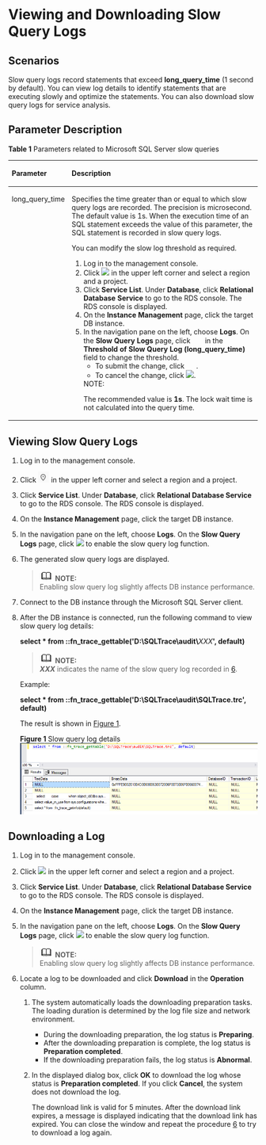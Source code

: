 # Viewing and Downloading Slow Query Logs<a name="slow_query_log-sqlserver"></a>

## Scenarios<a name="en-us_topic_0171818656_section12909141294214"></a>

Slow query logs record statements that exceed  **long\_query\_time**  \(1 second by default\). You can view log details to identify statements that are executing slowly and optimize the statements. You can also download slow query logs for service analysis.

## Parameter Description<a name="en-us_topic_0171818656_section16601112910434"></a>

**Table  1**  Parameters related to Microsoft SQL Server slow queries

<a name="en-us_topic_0171818656_table1455312241604"></a>
<table><thead align="left"><tr id="en-us_topic_0171818656_row1755318241201"><th class="cellrowborder" valign="top" width="22.79%" id="mcps1.2.3.1.1"><p id="en-us_topic_0171818656_p455311242020"><a name="en-us_topic_0171818656_p455311242020"></a><a name="en-us_topic_0171818656_p455311242020"></a><strong id="b842352706181819"><a name="b842352706181819"></a><a name="b842352706181819"></a>Parameter</strong></p>
</th>
<th class="cellrowborder" valign="top" width="77.21000000000001%" id="mcps1.2.3.1.2"><p id="en-us_topic_0171818656_p15534249012"><a name="en-us_topic_0171818656_p15534249012"></a><a name="en-us_topic_0171818656_p15534249012"></a><strong id="b147631718121816"><a name="b147631718121816"></a><a name="b147631718121816"></a>Description</strong></p>
</th>
</tr>
</thead>
<tbody><tr id="en-us_topic_0171818656_row145532241400"><td class="cellrowborder" valign="top" width="22.79%" headers="mcps1.2.3.1.1 "><p id="en-us_topic_0171818656_p26741582414"><a name="en-us_topic_0171818656_p26741582414"></a><a name="en-us_topic_0171818656_p26741582414"></a>long_query_time</p>
</td>
<td class="cellrowborder" valign="top" width="77.21000000000001%" headers="mcps1.2.3.1.2 "><p id="en-us_topic_0171818656_p121871817112119"><a name="en-us_topic_0171818656_p121871817112119"></a><a name="en-us_topic_0171818656_p121871817112119"></a>Specifies the time greater than or equal to which slow query logs are recorded. The precision is microsecond. The default value is 1s. When the execution time of an SQL statement exceeds the value of this parameter, the SQL statement is recorded in slow query logs.</p>
<p id="en-us_topic_0171818656_p0668124910584"><a name="en-us_topic_0171818656_p0668124910584"></a><a name="en-us_topic_0171818656_p0668124910584"></a>You can modify the slow log threshold as required.</p>
<a name="en-us_topic_0171818656_ol2197921185015"></a><a name="en-us_topic_0171818656_ol2197921185015"></a><ol id="en-us_topic_0171818656_ol2197921185015"><li>Log in to the management console.</li><li>Click <a name="en-us_topic_0046585334_image192529212293"></a><a name="en-us_topic_0046585334_image192529212293"></a><span><img id="en-us_topic_0046585334_image192529212293" src="figures/region灰色图标.png"></span> in the upper left corner and select a region and a project.</li><li>Click <strong id="en-us_topic_0046585334_b653516366542"><a name="en-us_topic_0046585334_b653516366542"></a><a name="en-us_topic_0046585334_b653516366542"></a>Service List</strong>. Under <strong id="en-us_topic_0046585334_b1753663645417"><a name="en-us_topic_0046585334_b1753663645417"></a><a name="en-us_topic_0046585334_b1753663645417"></a>Database</strong>, click <strong id="en-us_topic_0046585334_b4536193645417"><a name="en-us_topic_0046585334_b4536193645417"></a><a name="en-us_topic_0046585334_b4536193645417"></a>Relational Database Service</strong> to go to the RDS console. The RDS console is displayed.</li><li>On the <strong id="b14567024141815"><a name="b14567024141815"></a><a name="b14567024141815"></a>Instance Management</strong> page, click the target DB instance.</li><li>In the navigation pane on the left, choose <span class="uicontrol" id="uicontrol19211046193919"><a name="uicontrol19211046193919"></a><a name="uicontrol19211046193919"></a><b>Logs</b></span>. On the <span class="uicontrol" id="uicontrol199218461398"><a name="uicontrol199218461398"></a><a name="uicontrol199218461398"></a><b>Slow Query Logs</b></span> page, click <a name="en-us_topic_0171818656_image3857343615410"></a><a name="en-us_topic_0171818656_image3857343615410"></a><span><img id="en-us_topic_0171818656_image3857343615410" src="figures/kwx318612-gauss-dbaas-image-71b3f418-b0b2-4306-9c75-bb4bae6c3f33.png" width="21.945" height="15.06225"></span> in the <span class="parmname" id="en-us_topic_0171818656_parmname867921612919"><a name="en-us_topic_0171818656_parmname867921612919"></a><a name="en-us_topic_0171818656_parmname867921612919"></a><b>Threshold of Slow Query Log (long_query_time)</b></span> field to change the threshold.<a name="en-us_topic_0171818656_ul1137218215315"></a><a name="en-us_topic_0171818656_ul1137218215315"></a><ul id="en-us_topic_0171818656_ul1137218215315"><li>To submit the change, click <a name="en-us_topic_0171818656_image12216421202217"></a><a name="en-us_topic_0171818656_image12216421202217"></a><span><img id="en-us_topic_0171818656_image12216421202217" src="figures/端口提交-44.png" width="19.950000000000003" height="9.289252000000001"></span>.</li><li>To cancel the change, click <a name="image12572928514"></a><a name="image12572928514"></a><span><img id="image12572928514" src="figures/kwx318612-gauss-dbaas-image-b15f2e64-dfa0-4668-b894-7b5d2c880dc4-45.png"></span>.</li></ul>
<div class="note" id="en-us_topic_0171818656_note199097234317"><a name="en-us_topic_0171818656_note199097234317"></a><a name="en-us_topic_0171818656_note199097234317"></a><span class="notetitle"> NOTE: </span><div class="notebody"><p id="en-us_topic_0171818656_p2912923123111"><a name="en-us_topic_0171818656_p2912923123111"></a><a name="en-us_topic_0171818656_p2912923123111"></a>The recommended value is <strong id="b842352706195824"><a name="b842352706195824"></a><a name="b842352706195824"></a>1s</strong>. The lock wait time is not calculated into the query time.</p>
</div></div>
</li></ol>
</td>
</tr>
</tbody>
</table>

## Viewing Slow Query Logs<a name="en-us_topic_0171818656_section10218113118539"></a>

1.  Log in to the management console.
2.  Click  ![](figures/region.png)  in the upper left corner and select a region and a project.
3.  Click  **Service List**. Under  **Database**, click  **Relational Database Service**  to go to the RDS console. The RDS console is displayed.
4.  On the  **Instance Management**  page, click the target DB instance.
5.  In the navigation pane on the left, choose  **Logs**. On the  **Slow Query Logs**  page, click  ![](figures/close.png)  to enable the slow query log function.
6.  <a name="en-us_topic_0171818656_li654810813132"></a>The generated slow query logs are displayed.

    >![](public_sys-resources/icon-note.gif) **NOTE:**   
    >Enabling slow query log slightly affects DB instance performance.  

7.  Connect to the DB instance through the Microsoft SQL Server client.
8.  After the DB instance is connected, run the following command to view slow query log details:

    **select \* from ::fn\_trace\_gettable\('D:\\SQLTrace\\audit\\**_XXX_**', default\)**

    >![](public_sys-resources/icon-note.gif) **NOTE:**   
    >**_XXX_**  indicates the name of the slow query log recorded in  [6](#en-us_topic_0171818656_li654810813132).  

    Example:

    **select \* from ::fn\_trace\_gettable\('D:\\SQLTrace\\audit\\SQLTrace.trc', default\)**

    The result is shown in  [Figure 1](#en-us_topic_0171818656_fig19196129142415).

    **Figure  1**  Slow query log details<a name="en-us_topic_0171818656_fig19196129142415"></a>  
    ![](figures/slow-query-log-details.png "slow-query-log-details")


## Downloading a Log<a name="en-us_topic_0171818656_section1021714251349"></a>

1.  Log in to the management console.
2.  Click  ![](figures/region灰色图标.png)  in the upper left corner and select a region and a project.
3.  Click  **Service List**. Under  **Database**, click  **Relational Database Service**  to go to the RDS console. The RDS console is displayed.
4.  On the  **Instance Management**  page, click the target DB instance.
5.  In the navigation pane on the left, choose  **Logs**. On the  **Slow Query Logs**  page, click  ![](figures/关闭按钮-47.png)  to enable the slow query log function.

    >![](public_sys-resources/icon-note.gif) **NOTE:**   
    >Enabling slow query log slightly affects DB instance performance.  

6.  <a name="en-us_topic_0171818656_li121912551908"></a>Locate a log to be downloaded and click  **Download**  in the  **Operation**  column.
    1.  The system automatically loads the downloading preparation tasks. The loading duration is determined by the log file size and network environment.
        -   During the downloading preparation, the log status is  **Preparing**.
        -   After the downloading preparation is complete, the log status is  **Preparation completed**.
        -   If the downloading preparation fails, the log status is  **Abnormal**.

    2.  In the displayed dialog box, click  **OK**  to download the log whose status is  **Preparation completed**. If you click  **Cancel**, the system does not download the log.

        The download link is valid for 5 minutes. After the download link expires, a message is displayed indicating that the download link has expired. You can close the window and repeat the procedure  [6](#en-us_topic_0171818656_li121912551908)  to try to download a log again.



